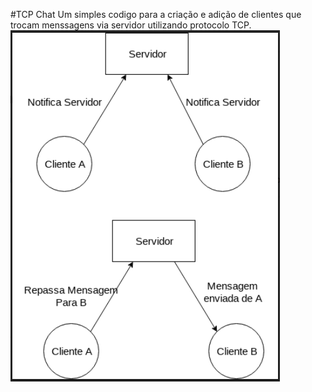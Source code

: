 #TCP Chat
Um simples codigo para a criação e adição de clientes que trocam menssagens via servidor utilizando protocolo TCP.
![Esquema](schema.png)